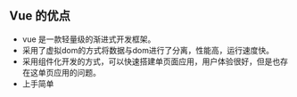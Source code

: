 ## Vue 的优点
- vue 是一款轻量级的渐进式开发框架。
- 采用了虚拟dom的方式将数据与dom进行了分离，性能高，运行速度快。
- 采用组件化开发的方式，可以快速搭建单页面应用，用户体验很好，但是也存在这单页应用的问题。
- 上手简单